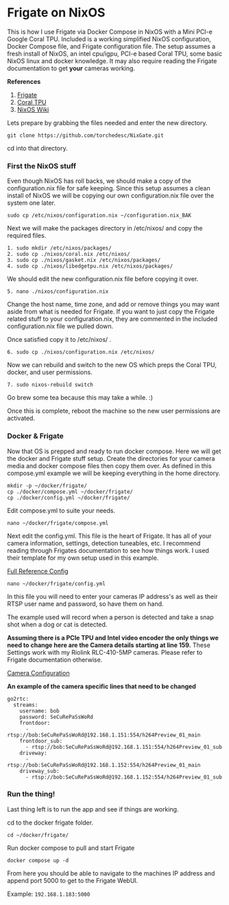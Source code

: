 # Frigate on NixOS

This is how I use Frigate via Docker Compose in NixOS with a Mini PCI-e Google Coral TPU.
Included is a working simplified NixOS configuration, Docker Compose file, and Frigate configuration file.
The setup assumes a fresh install of NixOS, an intel cpu/igpu, PCI-e based Coral TPU, some basic NixOS linux and docker knowledge. It may also require reading the Frigate documentation to get **your** cameras working.

**References**

1. [Frigate](https://docs.frigate.video/)
2. [Coral TPU](https://coral.ai/docs/m2/get-started#2a-on-linux)
3. [NixOS Wiki](https://nixos.wiki/)


Lets prepare by grabbing the files needed and enter the new directory.

`git clone https://github.com/torchedesc/NixGate.git`

cd into that directory.

### First the NixOS stuff

Even though NixOS has roll backs, we should make a copy of the configuration.nix file for safe keeping. Since this setup assumes a clean install of NixOS we will be copying our own configuration.nix file over the system one later.

`sudo cp /etc/nixos/configuration.nix ~/configuration.nix_BAK`

Next we will make the packages directory in /etc/nixos/ and copy the required files.

```
1. sudo mkdir /etc/nixos/packages/
2. sudo cp ./nixos/coral.nix /etc/nixos/
3. sudo cp ./nixos/gasket.nix /etc/nixos/packages/
4. sudo cp ./nixos/libedgetpu.nix /etc/nixos/packages/
```

We should edit the new configuration.nix file before copying it over. 

`5. nano ./nixos/configuration.nix`

 Change the host name, time zone, and add or remove things you may want aside from what is needed for Frigate. If you want to just copy the Frigate related stuff to your configuration.nix, they are commented in the included configuration.nix file we pulled down.

Once satisfied copy it to /etc/nixos/ .

`6. sudo cp ./nixos/configuration.nix /etc/nixos/`

Now we can rebuild and switch to the new OS which preps the Coral TPU, docker, and user permissions.

`7. sudo nixos-rebuild switch`

Go brew some tea because this may take a while. :)

Once this is complete, reboot the machine so the new user permissions are activated.


### Docker & Frigate

Now that OS is prepped and ready to run docker compose. Here we will get the docker and Frigate stuff setup.
Create the directories for your camera media and docker compose files then copy them over. As defined in this compose.yml example we will be keeping everything in the home directory.
```
mkdir -p ~/docker/frigate/
cp ./docker/compose.yml ~/docker/frigate/
cp ./docker/config.yml ~/docker/frigate/
```

Edit compose.yml to suite your needs.

`nano ~/docker/frigate/compose.yml`

Next edit the config.yml. This file is the heart of Frigate. It has all of your camera information, settings, detection tuneables, etc. I recommend reading through Frigates documentation to see how things work. I used their template for my own setup used in this example.

[Full Reference Config](https://docs.frigate.video/configuration/reference)

`nano ~/docker/frigate/config.yml`

In this file you will need to enter your cameras IP address's as well as their RTSP user name and password, so have them on hand.

The example used will record when a person is detected and take a snap shot when a dog or cat is detected. 

**Assuming there is a PCIe TPU and Intel video encoder the only things we need to change here are the Camera details starting at line 159.** These Settings work with my Riolink RLC-410-5MP cameras. Please refer to Frigate documentation otherwise.

[Camera Configuration](https://docs.frigate.video/configuration/cameras)

**An example of the camera specific lines that need to be changed**
```
go2rtc:
  streams:
    username: bob
    password: SeCuRePaSsWoRd
    frontdoor:
      - rtsp://bob:SeCuRePaSsWoRd@192.168.1.151:554/h264Preview_01_main
    frontdoor_sub:
      - rtsp://bob:SeCuRePaSsWoRd@192.168.1.151:554/h264Preview_01_sub
    driveway:
      - rtsp://bob:SeCuRePaSsWoRd@192.168.1.152:554/h264Preview_01_main
    driveway_sub:
      - rtsp://bob:SeCuRePaSsWoRd@192.168.1.152:554/h264Preview_01_sub
```

### Run the thing!

Last thing left is to run the app and see if things are working.

cd to the docker frigate folder.

`cd ~/docker/frigate/`

Run docker compose to pull and start Frigate

`docker compose up -d`

From here you should be able to navigate to the machines IP address and append port 5000 to get to the Frigate WebUI.

Example: `192.168.1.183:5000`
